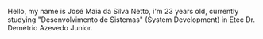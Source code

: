 Hello, my name is José Maia da Silva Netto, i'm 23 years old, currently studying "Desenvolvimento de Sistemas" (System Development) in Etec Dr. Demétrio Azevedo Junior.
